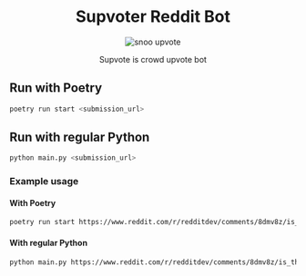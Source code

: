 <h1 align="center">Supvoter Reddit Bot</h1>
<p align="center">
  <img src="https://external-preview.redd.it/1LSNsf-YaFwNyoyc87WTE1koBiJZVbmzODo0JBVZ0Fg.png?auto=webp&s=0ef9e07743513eb8b254477cfc840e2bc135fa5d" alt="snoo upvote" alt="snoo upvote"/>
  
  <p align="center">Supvote is crowd upvote bot</p>
</p>

## Run with Poetry

```bash
poetry run start <submission_url>
```

## Run with regular Python

```bash
python main.py <submission_url>
```

### Example usage

#### With Poetry

```bash
poetry run start https://www.reddit.com/r/redditdev/comments/8dmv8z/is_there_no_distinguish_method_for_comments_in/
```

#### With regular Python

```bash
python main.py https://www.reddit.com/r/redditdev/comments/8dmv8z/is_there_no_distinguish_method_for_comments_in/
```
